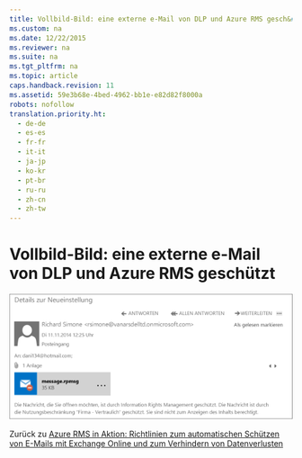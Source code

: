 ```yaml
---
title: Vollbild-Bild: eine externe e-Mail von DLP und Azure RMS gesch&#252;tzt
ms.custom: na
ms.date: 12/22/2015
ms.reviewer: na
ms.suite: na
ms.tgt_pltfrm: na
ms.topic: article
caps.handback.revision: 11
ms.assetid: 59e3b68e-4bed-4962-bb1e-e82d82f8000a
robots: nofollow
translation.priority.ht: 
  - de-de
  - es-es
  - fr-fr
  - it-it
  - ja-jp
  - ko-kr
  - pt-br
  - ru-ru
  - zh-cn
  - zh-tw
---
```

# Vollbild-Bild: eine externe e-Mail von DLP und Azure RMS gesch&#252;tzt
![Geschützte E-Mail (extern)](../../ems/AADRightsMgmt/media/AzRMS_DLPProtectedEmail.png "AzRMS_DLPProtectedEmail")

Zurück zu [Azure RMS in Aktion: Richtlinien zum automatischen Schützen von E-Mails mit Exchange Online und zum Verhindern von Datenverlusten](http://technet.microsoft.com/library/jj585026.aspx#BKMK_Example_DLP)

